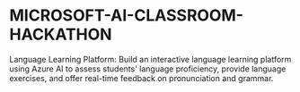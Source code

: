 # MICROSOFT-AI-CLASSROOM-HACKATHON
Language Learning Platform:  Build an interactive language learning platform using Azure AI to assess students' language proficiency, provide language exercises, and offer real-time feedback on pronunciation and grammar. 
